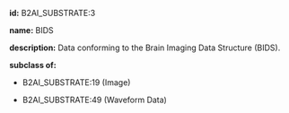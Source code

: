 **id:** B2AI_SUBSTRATE:3

**name:** BIDS

**description:** Data conforming to the Brain Imaging Data Structure (BIDS).

**subclass of:**

- B2AI_SUBSTRATE:19 (Image)

- B2AI_SUBSTRATE:49 (Waveform Data)
